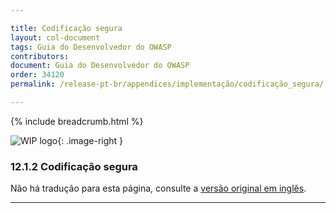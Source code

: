```yaml
---

title: Codificação segura
layout: col-document
tags: Guia do Desenvolvedor do OWASP
contributors:
document: Guia do Desenvolvedor do OWASP
order: 34120
permalink: /release-pt-br/appendices/implementação/codificação_segura/

---
```


{% include breadcrumb.html %}

<style type="text/css">
.image-right {
  height: 180px;
  display: block;
  margin-left: auto;
  margin-right: auto;
  float: right;
}
</style>

![WIP logo](../../../../assets/images/dg_wip.png "Trabalho em andamento"){: .image-right }

### 12.1.2 Codificação segura

Não há tradução para esta página, consulte a [versão original em inglês][release140102].

----

[release140102]: https://github.com/OWASP/www-project-developer-guide/blob/main/draft/14-appendices/01-implementation-dos-donts/02-secure-coding.md
